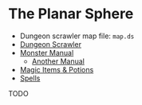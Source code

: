 The Planar Sphere
=================

* Dungeon scrawler map file: `map.ds`
* [Dungeon Scrawler](https://probabletrain.itch.io/dungeon-scrawl)
* [Monster Manual](https://donjon.bin.sh/5e/monsters/)
  * [Another Manual](https://dnd-5e.herokuapp.com/monsters/)
* [Magic Items & Potions](https://donjon.bin.sh/5e/magic_items/)
* [Spells](https://colinmarc.com/dndspells/)

TODO
